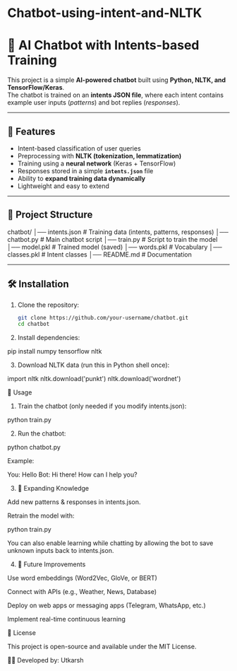 ﻿# Chatbot-using-intent-and-NLTK
# 🤖 AI Chatbot with Intents-based Training

This project is a simple **AI-powered chatbot** built using **Python, NLTK, and TensorFlow/Keras**.  
The chatbot is trained on an **intents JSON file**, where each intent contains example user inputs (*patterns*) and bot replies (*responses*).

---

## 🚀 Features
- Intent-based classification of user queries  
- Preprocessing with **NLTK (tokenization, lemmatization)**  
- Training using a **neural network** (Keras + TensorFlow)  
- Responses stored in a simple **`intents.json`** file  
- Ability to **expand training data dynamically**  
- Lightweight and easy to extend  

---

## 📂 Project Structure
chatbot/
│── intents.json # Training data (intents, patterns, responses)
│── chatbot.py # Main chatbot script
│── train.py # Script to train the model
│── model.pkl # Trained model (saved)
│── words.pkl # Vocabulary
│── classes.pkl # Intent classes
│── README.md # Documentation


---

## 🛠️ Installation
1. Clone the repository:
   ```bash
   git clone https://github.com/your-username/chatbot.git
   cd chatbot
2. Install dependencies:

pip install numpy tensorflow nltk

3. Download NLTK data (run this in Python shell once):

import nltk
nltk.download('punkt')
nltk.download('wordnet')


📖 Usage

1. Train the chatbot (only needed if you modify intents.json):

python train.py


2. Run the chatbot:

python chatbot.py


Example:

You: Hello
Bot: Hi there! How can I help you?

3. 🧠 Expanding Knowledge

Add new patterns & responses in intents.json.

Retrain the model with:

python train.py


You can also enable learning while chatting by allowing the bot to save unknown inputs back to intents.json.

4. 🔮 Future Improvements

Use word embeddings (Word2Vec, GloVe, or BERT)

Connect with APIs (e.g., Weather, News, Database)

Deploy on web apps or messaging apps (Telegram, WhatsApp, etc.)

Implement real-time continuous learning

📜 License

This project is open-source and available under the MIT License.

👨‍💻 Developed by: Utkarsh
